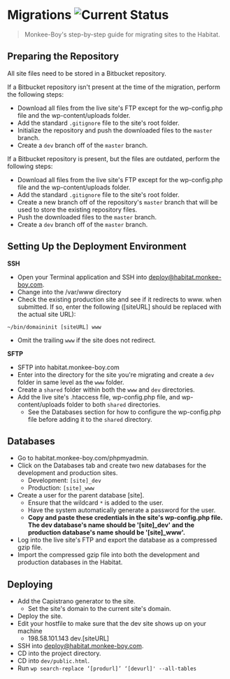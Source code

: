 # Migrations ![Current Status](https://img.shields.io/badge/status-DRAFT-green.svg)

> Monkee-Boy's step-by-step guide for migrating sites to the Habitat.

## Preparing the Repository

All site files need to be stored in a Bitbucket repository.

If a Bitbucket repository isn't present at the time of the migration, perform the following steps:

* Download all files from the live site's FTP except for the wp-config.php file and the wp-content/uploads folder.
* Add the standard `.gitignore` file to the site's root folder.
* Initialize the repository and push the downloaded files to the `master` branch.
* Create a `dev` branch off of the `master` branch.

If a Bitbucket repository is present, but the files are outdated, perform the following steps:

* Download all files from the live site's FTP except for the wp-config.php file and the wp-content/uploads folder.
* Add the standard `.gitignore` file to the site's root folder.
* Create a new branch off of the repository's `master` branch that will be used to store the existing repository files.
* Push the downloaded files to the `master` branch.
* Create a `dev` branch off of the `master` branch.

## Setting Up the Deployment Environment

**SSH**
* Open your Terminal application and SSH into deploy@habitat.monkee-boy.com.
* Change into the /var/www directory
* Check the existing production site and see if it redirects to www. when submitted. If so, enter the following ([siteURL] should be replaced with the actual site URL):
```
~/bin/domaininit [siteURL] www
```
* Omit the trailing `www` if the site does not redirect.

**SFTP**
* SFTP into habitat.monkee-boy.com
* Enter into the directory for the site you're migrating and create a `dev` folder in same level as the `www` folder.
* Create a `shared` folder within both the `www` and `dev` directories.
* Add the live site's .htaccess file, wp-config.php file, and wp-content/uploads folder to both `shared` directories.
  * See the Databases section for how to configure the wp-config.php file before adding it to the `shared` directory.

## Databases

* Go to habitat.monkee-boy.com/phpmyadmin.
* Click on the Databases tab and create two new databases for the development and production sites.
  * Development: `[site]_dev`
  * Production: `[site]_www`
* Create a user for the parent database [site].
  * Ensure that the wildcard `*` is added to the user.
  * Have the system automatically generate a password for the user.
  * **Copy and paste these credentials in the site's wp-config.php file. The dev database's name should be '[site]_dev' and the production database's name should be '[site]_www'.**
* Log into the live site's FTP and export the database as a compressed gzip file.
* Import the compressed gzip file into both the development and production databases in the Habitat.

## Deploying

* Add the Capistrano generator to the site.
  * Set the site's domain to the current site's domain.
* Deploy the site.
* Edit your hostfile to make sure that the dev site shows up on your machine
  * 198.58.101.143 dev.[siteURL]
* SSH into deploy@habitat.monkee-boy.com.
* CD into the project directory.
* CD into `dev/public.html`.
* Run `wp search-replace ‘[produrl]’ ‘[devurl]' --all-tables`
